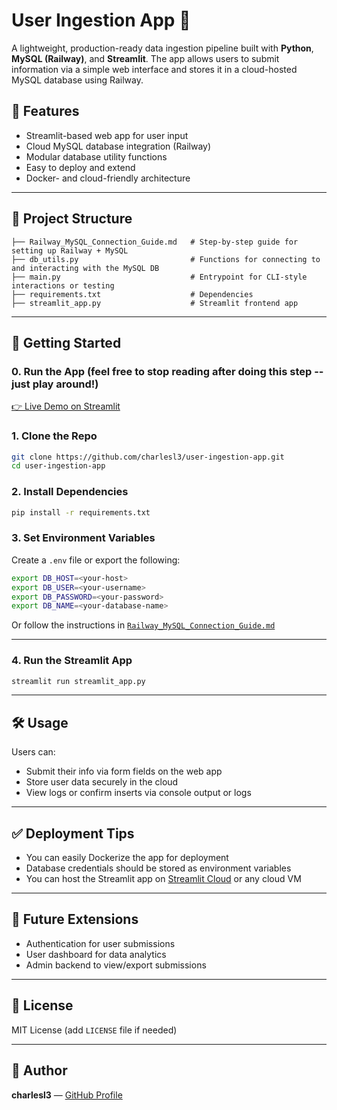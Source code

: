 # User Ingestion App 🚀

A lightweight, production-ready data ingestion pipeline built with **Python**, **MySQL (Railway)**, and **Streamlit**. The app allows users to submit information via a simple web interface and stores it in a cloud-hosted MySQL database using Railway.

## 🔧 Features

- Streamlit-based web app for user input
- Cloud MySQL database integration (Railway)
- Modular database utility functions
- Easy to deploy and extend
- Docker- and cloud-friendly architecture

---

## 📁 Project Structure

```
├── Railway_MySQL_Connection_Guide.md   # Step-by-step guide for setting up Railway + MySQL
├── db_utils.py                         # Functions for connecting to and interacting with the MySQL DB
├── main.py                             # Entrypoint for CLI-style interactions or testing
├── requirements.txt                    # Dependencies
├── streamlit_app.py                    # Streamlit frontend app
```

---

## 🚀 Getting Started

### 0. Run the App (feel free to stop reading after doing this step -- just play around!)

[👉 Live Demo on Streamlit](https://user-ingestion-app.streamlit.app/)

### 1. Clone the Repo

```bash
git clone https://github.com/charlesl3/user-ingestion-app.git
cd user-ingestion-app
```

### 2. Install Dependencies

```bash
pip install -r requirements.txt
```

### 3. Set Environment Variables

Create a `.env` file or export the following:

```bash
export DB_HOST=<your-host>
export DB_USER=<your-username>
export DB_PASSWORD=<your-password>
export DB_NAME=<your-database-name>
```

Or follow the instructions in [`Railway_MySQL_Connection_Guide.md`](./Railway_MySQL_Connection_Guide.md)

---

### 4. Run the Streamlit App

```bash
streamlit run streamlit_app.py
```

---

## 🛠️ Usage

Users can:

- Submit their info via form fields on the web app
- Store user data securely in the cloud
- View logs or confirm inserts via console output or logs

---

## ✅ Deployment Tips

- You can easily Dockerize the app for deployment
- Database credentials should be stored as environment variables
- You can host the Streamlit app on [Streamlit Cloud](https://streamlit.io/cloud) or any cloud VM

---

## 📌 Future Extensions

- Authentication for user submissions
- User dashboard for data analytics
- Admin backend to view/export submissions

---

## 📄 License

MIT License (add `LICENSE` file if needed)

---

## 👤 Author

**charlesl3** — [GitHub Profile](https://github.com/charlesl3)
